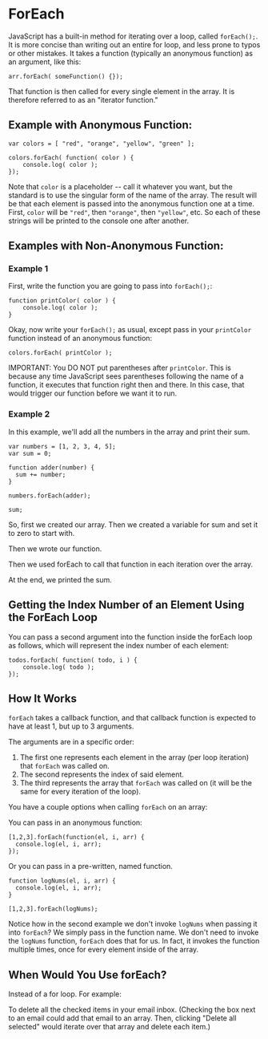 # ForEach

JavaScript has a built-in method for iterating over a loop, called `forEach();`. It is more concise than writing out an entire for loop, and less prone to typos or other mistakes. It takes a function (typically an anonymous function) as an argument, like this:

`arr.forEach( someFunction() {});`

That function is then called for every single element in the array. It is therefore referred to as an "iterator function."

## Example with Anonymous Function:

```
var colors = [ "red", "orange", "yellow", "green" ];

colors.forEach( function( color ) {
	console.log( color );
});
```

Note that `color` is a placeholder -- call it whatever you want, but the standard is to use the singular form of the name of the array. The result will be that each element is passed into the anonymous function one at a time. First, `color` will be `"red"`, then `"orange"`, then `"yellow"`, etc. So each of these strings will be printed to the console one after another.

## Examples with Non-Anonymous Function:

### Example 1

First, write the function you are going to pass into `forEach();`:

```
function printColor( color ) {
	console.log( color );
}
```

Okay, now write your `forEach();` as usual, except pass in your `printColor` function instead of an anonymous function:

`colors.forEach( printColor );`

IMPORTANT: You DO NOT put parentheses after `printColor`. This is because any time JavaScript sees parentheses following the name of a function, it executes that function right then and there. In this case, that would trigger our function before we want it to run.

### Example 2

In this example, we'll add all the numbers in the array and print their sum.

```
var numbers = [1, 2, 3, 4, 5];
var sum = 0;

function adder(number) {
  sum += number;
}

numbers.forEach(adder);

sum;
```

So, first we created our array. Then we created a variable for sum and set it to zero to start with.

Then we wrote our function.

Then we used forEach to call that function in each iteration over the array.

At the end, we printed the sum.


## Getting the Index Number of an Element Using the ForEach Loop

You can pass a second argument into the function inside the forEach loop as follows, which will represent the index number of each element:

```
todos.forEach( function( todo, i ) {
	console.log( todo );
});
```

## How It Works

`forEach` takes a callback function, and that callback function is expected to have at least 1, but up to 3 arguments.

The arguments are in a specific order:

1. The first one represents each element in the array (per loop iteration) that `forEach` was called on.
2. The second represents the index of said element.
3. The third represents the array that `forEach` was called on (it will be the same for every iteration of the loop).

You have a couple options when calling `forEach` on an array:

You can pass in an anonymous function:

```
[1,2,3].forEach(function(el, i, arr) {
  console.log(el, i, arr);
});
```

Or you can pass in a pre-written, named function.

```
function logNums(el, i, arr) {
  console.log(el, i, arr);
}
 
[1,2,3].forEach(logNums);
```

Notice how in the second example we don't invoke `logNums` when passing it into `forEach`? We simply pass in the function name. We don't need to invoke the `logNums` function, `forEach` does that for us. In fact, it invokes the function multiple times, once for every element inside of the array.


## When Would You Use forEach?

Instead of a for loop. For example:

To delete all the checked items in your email inbox. (Checking the box next to an email could add that email to an array. Then, clicking "Delete all selected" would iterate over that array and delete each item.)